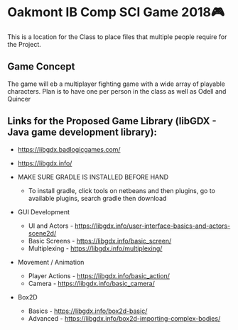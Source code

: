 # Oakmont IB Comp SCI Game 2018:video_game:
This is a location for the Class to place files that multiple people require for the Project.

## Game Concept
The game will eb a multiplayer fighting game with a wide array of playable characters. Plan is to have one per person in the class as well as Odell and Quincer

## Links for the Proposed Game Library (libGDX - Java game development library):
* https://libgdx.badlogicgames.com/
* https://libgdx.info/
* MAKE SURE GRADLE IS INSTALLED BEFORE HAND
  * To install gradle, click tools on netbeans and then plugins, go to available plugins, search gradle then download
* GUI Development
  * UI and Actors - https://libgdx.info/user-interface-basics-and-actors-scene2d/
  * Basic Screens - https://libgdx.info/basic_screen/
  * Multiplexing - https://libgdx.info/multiplexing/

* Movement / Animation
  * Player Actions - https://libgdx.info/basic_action/
  * Camera - https://libgdx.info/basic_camera/

* Box2D
  * Basics - https://libgdx.info/box2d-basic/
  * Advanced - https://libgdx.info/box2d-importing-complex-bodies/
